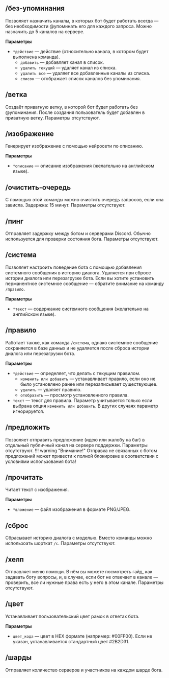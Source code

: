 ## /без-упоминания
Позволяет назначить каналы, в которых бот будет работать всегда — без необходимости @упоминать его для каждого запроса.
Можно назначить до 5 каналов на сервере.

**Параметры**

- `*действие` — действие (относительно канала, в котором будет выполнена команда).
    - `добавить` — добавляет канал в список.
    - `удалить текущий` — удаляет канал из списка.
    - `удалить все` — удаляет все добавленные каналы из списка.
    - `список` — отображает список каналов без упоминания.
## /ветка
Создаёт приватную ветку, в которой бот будет работать без @упоминания. После создания пользователь будет добавлен в
приватную ветку. Параметры отсутствуют.
## /изображение
Генерирует изображение с помощью нейросети по описанию.

**Параметры**

- `*описание` — описание изображения (желательно на английском языке).
## /очистить-очередь
С помощью этой команды можно очистить очередь запросов, если она зависла. Задержка: 15 минут. Параметры отсутствуют.
## /пинг
Отправляет задержку между ботом и серверами Discord. Обычно используется для проверки состояния бота. Параметры
отсутствуют.
## /система
Позволяет настроить поведение бота с помощью добавления системного сообщения в историю диалога. Удаляется при сбросе
истории диалога или перезагрузке бота. Если вы хотите установить перманентное системное сообщение — обратите внимание
на команду `/правило`.

**Параметры**

- `*текст` — содержание системного сообщения (желательно на английском языке).
## /правило
Работает также, как команда `/система`, однако системное сообщение сохраняется в базе данных и не удаляется после
сброса истории диалога или перезагрузки бота.

**Параметры**

- `*действие` — определяет, что делать с текущим правилом.
    - `изменить или добавить` — устанавливает правило, если оно не было установлено ранее или перезаписывает
    существующее.
    - `удалить` — удаляет правило.
    - `отобразить` — просмотр установленного правила.
- `текст` — текст для правила. Параметр учитывается только если выбрана опция `изменить или добавить`. В других случаях
параметр игнорируется.
## /предложить
Позволяет отправить предложение (идею или жалобу на баг) в отдельный публичный канал на сервере поддержки. Параметры
отсутствуют.
!!! warning "Внимание!"
    Отправка не связанных с ботом предложений может привести к полной блокировке в соответствии с условиями использования бота!
## /прочитать
Читает текст с изображения.

**Параметры**

- `*вложение` — файл изображения в формате PNG/JPEG.
## /сброс
Сбрасывает историю диалога с моделью. Вместо команды можно использоать шорткат `/с`. Параметры отсутствуют.
## /хелп
Отправляет меню помощи. В нём вы можете посмотреть гайд, как задавать боту вопросы, и, в случае, если бот не отвечает в
канале — проверить, все ли нужные права есть у него в этом канале. Параметры отсутствуют.
## /цвет
Устанавливает пользовательский цвет рамок в ответах бота.

**Параметры**

- `цвет_кода` — цвет в HEX формате (например: #00FF00). Если не указан, устанавливается стандартный цвет #2B2D31.
## /шарды
Отправляет количество серверов и участников на каждом шарде бота.

